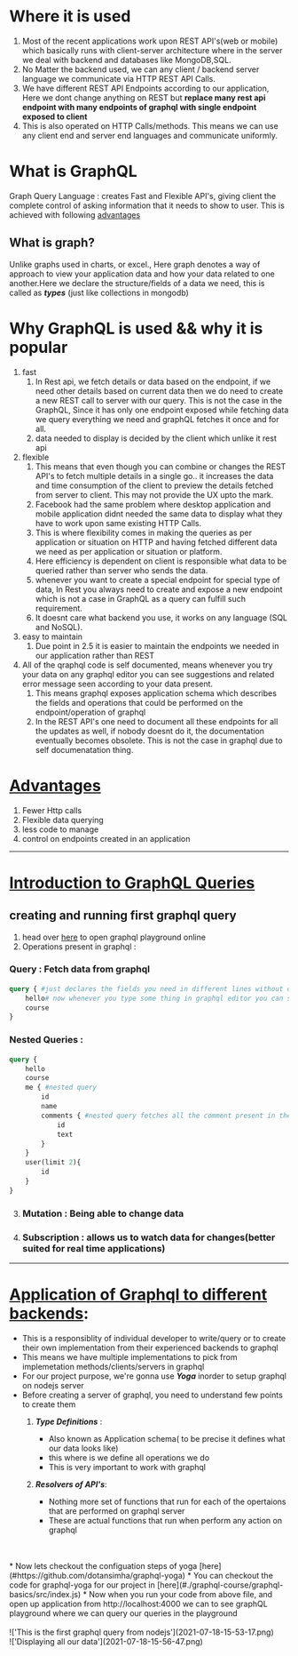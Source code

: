 # Where it is used

1. Most of the recent applications work upon REST API's(web or mobile) which basically runs with client-server architecture where in the server we deal with backend and databases like MongoDB,SQL.
2. No Matter the backend used, we can any client / backend server language we communicate via HTTP REST API Calls.
3. We have different REST API Endpoints according to our application, Here we dont change anything on REST but **replace many rest api endpoint with many endpoints of graphql with single endpoint exposed to client**
4. This is also operated on HTTP Calls/methods. This means we can use any client end and server end languages and communicate uniformly.

# What is GraphQL

Graph Query Language : creates Fast and Flexible API's, giving client the complete control of asking information that it needs to show to user. This is achieved with following [advantages](#advantages)

## What is graph?

Unlike graphs used in charts, or excel., Here graph denotes a way of approach to view your application data and how your data related to one another.Here we declare the structure/fields of a data we need, this is called as **_types_** (just like collections in mongodb)

# Why GraphQL is used && why it is popular

1. fast
   1. In Rest api, we fetch details or data based on the endpoint, if we need other details based on current data then we do need to create a new REST call to server with our query. This is not the case in the GraphQL, Since it has only one endpoint exposed while fetching data we query everything we need and graphQL fetches it once and for all.
   2. data needed to display is decided by the client which unlike it rest api
2. flexible
   1. This means that even though you can combine or changes the REST API's to fetch multiple details in a single go.. it increases the data and time consumption of the client to preview the details fetched from server to client. This may not provide the UX upto the mark.
   2. Facebook had the same problem where desktop application and mobile application didnt needed the same data to display what they have to work upon same existing HTTP Calls.
   3. This is where flexibility comes in making the queries as per application or situation on HTTP and having fetched different data we need as per application or situation or platform.
   4. Here efficiency is dependent on client is responsible what data to be queried rather than server who sends the data.
   5. whenever you want to create a special endpoint for special type of data, In Rest you always need to create and expose a new endpoint which is not a case in GraphQL as a query can fulfill such requirement.
   6. It doesnt care what backend you use, it works on any language (SQL and NoSQL).
3. easy to maintain
   1. Due point in 2.5 it is easier to maintain the endpoints we needed in our application rather than REST
4. All of the qraphql code is self documented, means whenever you try your data on any graphql editor you can see suggestions and related error message seen according to your data present.
   1. This means graphql exposes application schema which describes the fields and operations that could be performed on the endpoint/operation of graphql
   2. In the REST API's one need to document all these endpoints for all the updates as well, if nobody doesnt do it, the documentation eventually becomes obsolete. This is not the case in graphql due to self documenatation thing.

# [Advantages](#advantages)

1. Fewer Http calls
2. Flexible data querying
3. less code to manage
4. control on endpoints created in an application

---

# [Introduction to GraphQL Queries](#queries)

## creating and running first graphql query

1. head over [here](https://graphql-demo.mead.io) to open graphql playground online
2. Operations present in graphql : <br/>
### Query : Fetch data from graphql

```graphql
query { #just declares the fields you need in different lines without commas
    hello# now whenever you type some thing in graphql editor you can see suggestion of fields present in your data here. this is called as self documentation since this suggestions changes whenever you change you data schema
    course
}
```

### Nested Queries : 

```graphql
query { 
    hello
    course
    me { #nested query 
        id
        name
        comments { #nested query fetches all the comment present in the me object
            id
            text
        }
    }
    user(limit 2){
        id
    }
}
```

3. ### Mutation : Being able to change data
4. ### Subscription : allows us to watch data for changes(better suited for real time applications)

___

# [Application of Graphql to different backends](#yoga):

* This is a responsiblity of individual developer to write/query or to create their own implementation from their experienced backends to graphql
* This means we have multiple implementations to pick from implemetation methods/clients/servers in graphql
* For our project purpose, we're gonna use **_Yoga_** inorder to setup graphql on nodejs server
* Before creating a server of graphql, you need to understand few points to create them
  1. **_Type Definitions_** :

        * Also known as Application schema( to be precise it defines what our data looks like)
        * this where is we define all operations we do
        * This is very important to work with graphql

  2. **_Resolvers of API's_**:
        * Nothing more set of functions that run for each of the opertaions that are performed on graphql server
        * These are actual functions that run when perform any action on graphql
<br/>
<br/>
* Now lets checkout the configuation steps of yoga [here](#https://github.com/dotansimha/graphql-yoga) 
* You can checkout the code for graphql-yoga for our project in [here](#./graphql-course/graphql-basics/src/index.js)
* Now when you run your code from above file, and open up application from http://localhost:4000 we can to see graphQL playground where we can query our queries in the playground <br/>
<br/>
!['This is the first graphql query from nodejs'](2021-07-18-15-53-17.png) <br/>
!['Displaying all our data'](2021-07-18-15-56-47.png)